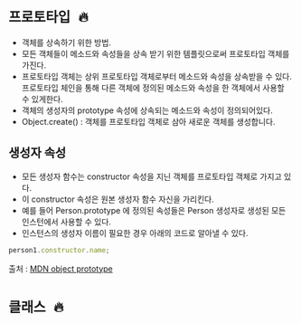 # `프로토타입 🔥`

- 객체를 상속하기 위한 방법.
- 모든 객체들이 메소드와 속성들을 상속 받기 위한 템플릿으로써 프로토타입 객체를 가진다.
- 프로토타입 객체는 상위 프로토타입 객체로부터 메소드와 속성을 상속받을 수 있다. 프로토타입 체인을 통해 다른 객체에 정의된 메소드와 속성을 한 객체에서 사용할 수 있게한다.
- 객체의 생성자의 prototype 속성에 상속되는 메소드와 속성이 정의되어있다.
- Object.create() : 객체를 프로토타입 객체로 삼아 새로운 객체를 생성합니다.

## 생성자 속성

- 모든 생성자 함수는 constructor 속성을 지닌 객체를 프로토타입 객체로 가지고 있다.
- 이 constructor 속성은 원본 생성자 함수 자신을 가리킨다.
- 예를 들어 Person.prototype 에 정의된 속성들은 Person 생성자로 생성된 모든 인스턴에서 사용할 수 있다.
- 인스턴스의 생성자 이름이 필요한 경우 아래의 코드로 알아낼 수 있다.

```js
person1.constructor.name;
```

출처 : [MDN object prototype](https://developer.mozilla.org/ko/docs/Learn/JavaScript/Objects/Object_prototypes)

# `클래스 🔥`
